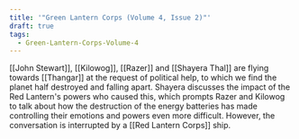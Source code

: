 ```yaml
---
title: '"Green Lantern Corps (Volume 4, Issue 2)"'
draft: true
tags:
  - Green-Lantern-Corps-Volume-4
---
```

[[John Stewart]], [[Kilowog]], [[Razer]] and [[Shayera Thal]] are flying towards [[Thangar]] at the request of political help, to which we find the planet half destroyed and falling apart. Shayera discusses the impact of the Red Lantern's powers who caused this, which prompts Razer and Kilowog to talk about how the destruction of the energy batteries has made controlling their emotions and powers even more difficult. However, the conversation is interrupted by a [[Red Lantern Corps]] ship.